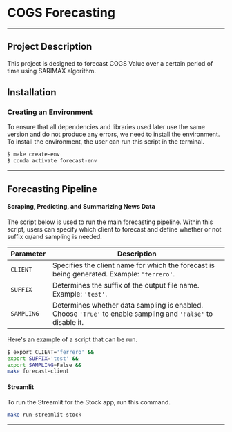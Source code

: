 # COGS Forecasting
-----------

## Project Description
This project is designed to forecast COGS Value over a certain period of time using SARIMAX algorithm. 

## Installation
### Creating an Environment
To ensure that all dependencies and libraries used later use the same version and do not produce any errors, we need to install the environment. To install the environment, the user can run this script in the terminal.
```bash
$ make create-env
$ conda activate forecast-env
```
-----------
## Forecasting Pipeline
#### Scraping, Predicting, and Summarizing News Data
The script below is used to run the main forecasting pipeline. Within this script, users can specify which client to forecast and define whether or not suffix or/and sampling is needed.


| Parameter  | Description |
|-----------|------------|
| `CLIENT`  | Specifies the client name for which the forecast is being generated. Example: `'ferrero'`. |
| `SUFFIX`  | Determines the suffix of the output file name. Example: `'test'`. |
| `SAMPLING` | Determines whether data sampling is enabled. Choose `'True'` to enable sampling and `'False'` to disable it. |

Here's an example of a script that can be run.
```bash
$ export CLIENT='ferrero' &&
export SUFFIX='test' &&
export SAMPLING=False &&
make forecast-client
```

#### Streamlit
To run the Streamlit for the Stock app, run this command.
```bash
make run-streamlit-stock
```
-----------


